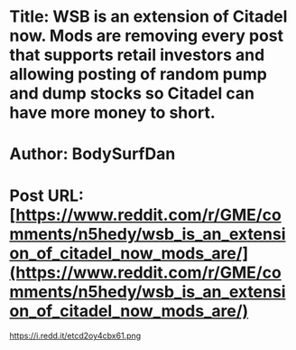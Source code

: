 # Title: WSB is an extension of Citadel now. Mods are removing every post that supports retail investors and allowing posting of random pump and dump stocks so Citadel can have more money to short.
# Author: BodySurfDan
# Post URL: [https://www.reddit.com/r/GME/comments/n5hedy/wsb_is_an_extension_of_citadel_now_mods_are/](https://www.reddit.com/r/GME/comments/n5hedy/wsb_is_an_extension_of_citadel_now_mods_are/)


https://i.redd.it/etcd2oy4cbx61.png